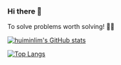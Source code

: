 ### Hi there 👋

To solve problems worth solving! 🚀🚀

[![huiminlim's GitHub stats](https://github-readme-stats.vercel.app/api?username=huiminlim&count_private=true&show_icons=true&theme=vue)](https://github.com/anuraghazra/github-readme-stats)

[![Top Langs](https://github-readme-stats.vercel.app/api/top-langs/?username=huiminlim&layout=compact)](https://github.com/anuraghazra/github-readme-stats)

<!--
**huiminlim/huiminlim** is a ✨ _special_ ✨ repository because its `README.md` (this file) appears on your GitHub profile.

Here are some ideas to get you started:

- 🌱 I’m currently learning ...
- 👯 I’m looking to collaborate on ...
- 🤔 I’m looking for help with ...
- 💬 Ask me about ...
- 📫 How to reach me: ...
- 😄 Pronouns: ...
- ⚡ Fun fact: ...
-->
